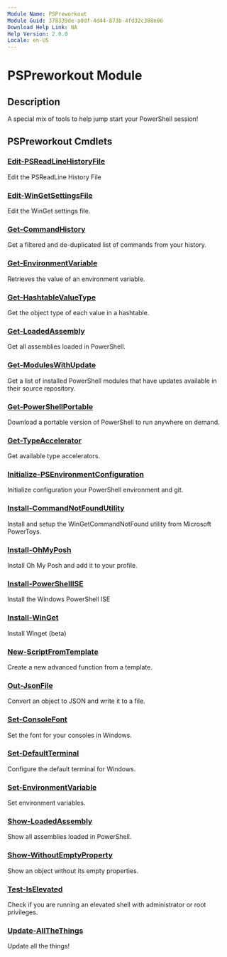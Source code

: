 ```yaml
---
Module Name: PSPreworkout
Module Guid: 378339de-a0df-4d44-873b-4fd32c388e06
Download Help Link: NA
Help Version: 2.0.0
Locale: en-US
---
```


# PSPreworkout Module

## Description

A special mix of tools to help jump start your PowerShell session!

## PSPreworkout Cmdlets

### [Edit-PSReadLineHistoryFile](Edit-PSReadLineHistoryFile.md)

Edit the PSReadLine History File

### [Edit-WinGetSettingsFile](Edit-WinGetSettingsFile.md)

Edit the WinGet settings file.

### [Get-CommandHistory](Get-CommandHistory.md)

Get a filtered and de-duplicated list of commands from your history.

### [Get-EnvironmentVariable](Get-EnvironmentVariable.md)

Retrieves the value of an environment variable.

### [Get-HashtableValueType](Get-HashtableValueType.md)

Get the object type of each value in a hashtable.

### [Get-LoadedAssembly](Get-LoadedAssembly.md)

Get all assemblies loaded in PowerShell.

### [Get-ModulesWithUpdate](Get-ModulesWithUpdate.md)

Get a list of installed PowerShell modules that have updates available in their source repository.

### [Get-PowerShellPortable](Get-PowerShellPortable.md)

Download a portable version of PowerShell to run anywhere on demand.

### [Get-TypeAccelerator](Get-TypeAccelerator.md)

Get available type accelerators.

### [Initialize-PSEnvironmentConfiguration](Initialize-PSEnvironmentConfiguration.md)

Initialize configuration your PowerShell environment and git.

### [Install-CommandNotFoundUtility](Install-CommandNotFoundUtility.md)

Install and setup the WinGetCommandNotFound utility from Microsoft PowerToys.

### [Install-OhMyPosh](Install-OhMyPosh.md)

Install Oh My Posh and add it to your profile.

### [Install-PowerShellISE](Install-PowerShellISE.md)

Install the Windows PowerShell ISE

### [Install-WinGet](Install-WinGet.md)

Install Winget (beta)

### [New-ScriptFromTemplate](New-ScriptFromTemplate.md)

Create a new advanced function from a template.

### [Out-JsonFile](Out-JsonFile.md)

Convert an object to JSON and write it to a file.

### [Set-ConsoleFont](Set-ConsoleFont.md)

Set the font for your consoles in Windows.

### [Set-DefaultTerminal](Set-DefaultTerminal.md)

Configure the default terminal for Windows.

### [Set-EnvironmentVariable](Set-EnvironmentVariable.md)

Set environment variables.

### [Show-LoadedAssembly](Show-LoadedAssembly.md)

Show all assemblies loaded in PowerShell.

### [Show-WithoutEmptyProperty](Show-WithoutEmptyProperty.md)

Show an object without its empty properties.

### [Test-IsElevated](Test-IsElevated.md)

Check if you are running an elevated shell with administrator or root privileges.

### [Update-AllTheThings](Update-AllTheThings.md)

Update all the things!
